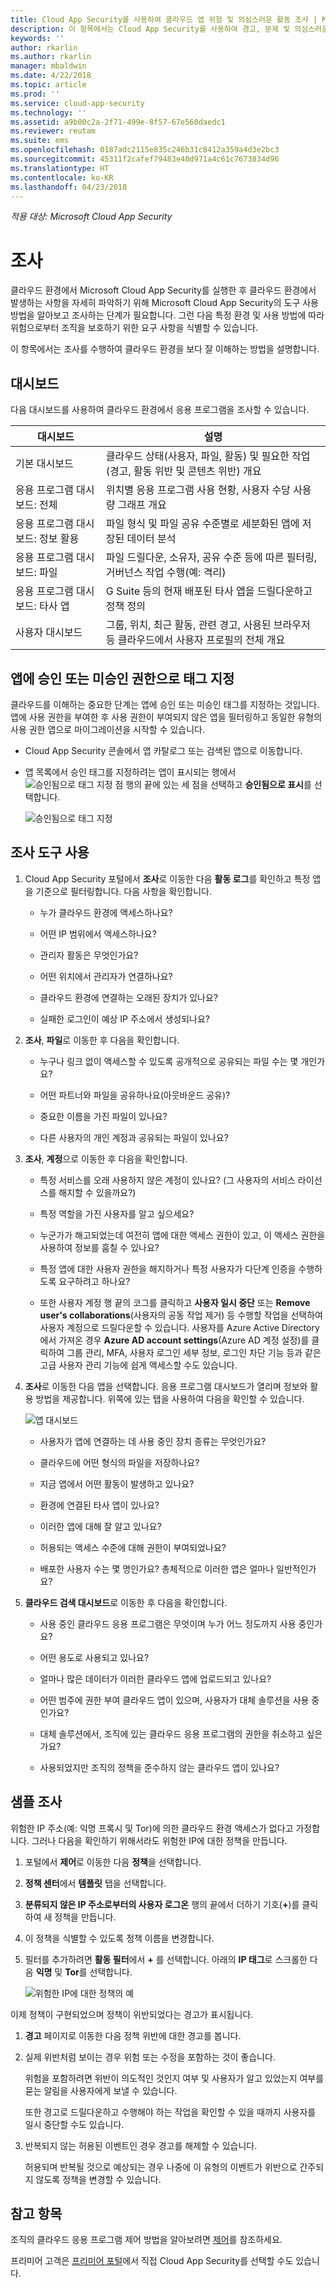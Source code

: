 ```yaml
---
title: Cloud App Security를 사용하여 클라우드 앱 위험 및 의심스러운 활동 조사 | Microsoft 문서
description: 이 항목에서는 Cloud App Security를 사용하여 경고, 문제 및 의심스러운 활동을 조사하는 프로세스에 대해 간략하게 설명합니다.
keywords: ''
author: rkarlin
ms.author: rkarlin
manager: mbaldwin
ms.date: 4/22/2018
ms.topic: article
ms.prod: ''
ms.service: cloud-app-security
ms.technology: ''
ms.assetid: a9b00c2a-2f71-499e-8f57-67e560daedc1
ms.reviewer: reutam
ms.suite: ems
ms.openlocfilehash: 0187adc2115e835c246b31c8412a359a4d3e2bc3
ms.sourcegitcommit: 45311f2cafef79483e40d971a4c61c7673834d96
ms.translationtype: HT
ms.contentlocale: ko-KR
ms.lasthandoff: 04/23/2018
---
```

*적용 대상: Microsoft Cloud App Security*


# <a name="investigate"></a>조사
클라우드 환경에서 Microsoft Cloud App Security를 실행한 후 클라우드 환경에서 발생하는 사항을 자세히 파악하기 위해 Microsoft Cloud App Security의 도구 사용 방법을 알아보고 조사하는 단계가 필요합니다. 그런 다음 특정 환경 및 사용 방법에 따라 위험으로부터 조직을 보호하기 위한 요구 사항을 식별할 수 있습니다.

이 항목에서는 조사를 수행하여 클라우드 환경을 보다 잘 이해하는 방법을 설명합니다.  

## <a name="dashboards"></a>대시보드  
다음 대시보드를 사용하여 클라우드 환경에서 응용 프로그램을 조사할 수 있습니다.  

|대시보드|설명|  
|---------------|-----------------|  
|기본 대시보드|클라우드 상태(사용자, 파일, 활동) 및 필요한 작업(경고, 활동 위반 및 콘텐츠 위반) 개요|  
|응용 프로그램 대시보드: 전체|위치별 응용 프로그램 사용 현황, 사용자 수당 사용량 그래프 개요|  
|응용 프로그램 대시보드: 정보 활용|파일 형식 및 파일 공유 수준별로 세분화된 앱에 저장된 데이터 분석|  
|응용 프로그램 대시보드: 파일|파일 드릴다운, 소유자, 공유 수준 등에 따른 필터링, 거버넌스 작업 수행(예: 격리)|  
|응용 프로그램 대시보드: 타사 앱|G Suite 등의 현재 배포된 타사 앱을 드릴다운하고 정책 정의|  
|사용자 대시보드|그룹, 위치, 최근 활동, 관련 경고, 사용된 브라우저 등 클라우드에서 사용자 프로필의 전체 개요|  

##  <a name="sanctionapp"></a> 앱에 승인 또는 미승인 권한으로 태그 지정  
클라우드를 이해하는 중요한 단계는 앱에 승인 또는 미승인 태그를 지정하는 것입니다. 앱에 사용 권한을 부여한 후 사용 권한이 부여되지 않은 앱을 필터링하고 동일한 유형의 사용 권한 앱으로 마이그레이션을 시작할 수 있습니다.  

-   Cloud App Security 콘솔에서 앱 카탈로그 또는 검색된 앱으로 이동합니다.  

-   앱 목록에서 승인 태그를 지정하려는 앱이 표시되는 행에서 ![승인됨으로 태그 지정 점](./media/sanction-three-dots.png "승인됨으로 태그 지정 점") 행의 끝에 있는 세 점을 선택하고 **승인됨으로 표시**를 선택합니다.  

     ![승인됨으로 태그 지정](./media/mark-as-sanctioned.png "승인됨으로 태그 지정")  


## <a name="use-the-investigation-tools"></a>조사 도구 사용  

1.  Cloud App Security 포털에서 **조사**로 이동한 다음 **활동 로그**를 확인하고 특정 앱을 기준으로 필터링합니다. 다음 사항을 확인합니다.  

    -   누가 클라우드 환경에 액세스하나요?  

    -   어떤 IP 범위에서 액세스하나요?  

    -   관리자 활동은 무엇인가요?  

    -   어떤 위치에서 관리자가 연결하나요?  

    -   클라우드 환경에 연결하는 오래된 장치가 있나요?  

    -   실패한 로그인이 예상 IP 주소에서 생성되나요?  

2.  **조사**, **파일**로 이동한 후 다음을 확인합니다.  

    -   누구나 링크 없이 액세스할 수 있도록 공개적으로 공유되는 파일 수는 몇 개인가요?  

    -   어떤 파트너와 파일을 공유하나요(아웃바운드 공유)?  

    -   중요한 이름을 가진 파일이 있나요?  

    -   다른 사용자의 개인 계정과 공유되는 파일이 있나요?  

3.  **조사**, **계정**으로 이동한 후 다음을 확인합니다.  

    -   특정 서비스를 오래 사용하지 않은 계정이 있나요? (그 사용자의 서비스 라이선스를 해지할 수 있을까요?)  

    -   특정 역할을 가진 사용자를 알고 싶으세요?  

    -   누군가가 해고되었는데 여전히 앱에 대한 액세스 권한이 있고, 이 액세스 권한을 사용하여 정보를 훔칠 수 있나요?  

    -   특정 앱에 대한 사용자 권한을 해지하거나 특정 사용자가 다단계 인증을 수행하도록 요구하려고 하나요?  
    
    -   또한 사용자 계정 행 끝의 코그를 클릭하고 **사용자 일시 중단** 또는 **Remove user's collaborations**(사용자의 공동 작업 제거) 등 수행할 작업을 선택하여 사용자 계정으로 드릴다운할 수 있습니다. 사용자를 Azure Active Directory에서 가져온 경우 **Azure AD account settings**(Azure AD 계정 설정)를 클릭하여 그룹 관리, MFA, 사용자 로그인 세부 정보, 로그인 차단 기능 등과 같은 고급 사용자 관리 기능에 쉽게 액세스할 수도 있습니다.

4.  **조사**로 이동한 다음 앱을 선택합니다. 응용 프로그램 대시보드가 열리며 정보와 활용 방법을 제공합니다. 위쪽에 있는 탭을 사용하여 다음을 확인할 수 있습니다.  

     ![앱 대시보드](./media/investigate-app.png "앱 조사")  

    -   사용자가 앱에 연결하는 데 사용 중인 장치 종류는 무엇인가요?  

    -   클라우드에 어떤 형식의 파일을 저장하나요?  

    -   지금 앱에서 어떤 활동이 발생하고 있나요?  

    -   환경에 연결된 타사 앱이 있나요?  

    -   이러한 앱에 대해 잘 알고 있나요?  

    -   허용되는 액세스 수준에 대해 권한이 부여되었나요?  

    -   배포한 사용자 수는 몇 명인가요? 총체적으로 이러한 앱은 얼마나 일반적인가요?  

5.  **클라우드 검색 대시보드**로 이동한 후 다음을 확인합니다.  

    -   사용 중인 클라우드 응용 프로그램은 무엇이며 누가 어느 정도까지 사용 중인가요?  

    -   어떤 용도로 사용되고 있나요?  

    -   얼마나 많은 데이터가 이러한 클라우드 앱에 업로드되고 있나요?  

    -   어떤 범주에 권한 부여 클라우드 앱이 있으며, 사용자가 대체 솔루션을 사용 중인가요?  

    -   대체 솔루션에서, 조직에 있는 클라우드 응용 프로그램의 권한을 취소하고 싶은가요?  

    -   사용되었지만 조직의 정책을 준수하지 않는 클라우드 앱이 있나요?  

## <a name="sample-investigation"></a>샘플 조사  
위험한 IP 주소(예: 익명 프록시 및 Tor)에 의한 클라우드 환경 액세스가 없다고 가정합니다. 그러나 다음을 확인하기 위해서라도 위험한 IP에 대한 정책을 만듭니다.  

1.  포털에서 **제어**로 이동한 다음 **정책**을 선택합니다.  

2.  **정책 센터**에서 **템플릿** 탭을 선택합니다.  

3.  **분류되지 않은 IP 주소로부터의 사용자 로그온** 행의 끝에서 더하기 기호(**+**)를 클릭하여 새 정책을 만듭니다.  

4.  이 정책을 식별할 수 있도록 정책 이름을 변경합니다.  

5.  필터를 추가하려면 **활동 필터**에서 **+** 를 선택합니다. 아래의 **IP 태그**로 스크롤한 다음 **익명** 및 **Tor**를 선택합니다.  

     ![위험한 IP에 대한 정책의 예](./media/example-policy-risky-ips.png "정책의 예 위험한 ip")  

이제 정책이 구현되었으며 정책이 위반되었다는 경고가 표시됩니다.  

1.  **경고** 페이지로 이동한 다음 정책 위반에 대한 경고를 봅니다.  

2.  실제 위반처럼 보이는 경우 위험 또는 수정을 포함하는 것이 좋습니다.  

     위험을 포함하려면 위반이 의도적인 것인지 여부 및 사용자가 알고 있었는지 여부를 묻는 알림을 사용자에게 보낼 수 있습니다.  

     또한 경고로 드릴다운하고 수행해야 하는 작업을 확인할 수 있을 때까지 사용자를 일시 중단할 수도 있습니다.  

3.  반복되지 않는 허용된 이벤트인 경우 경고를 해제할 수 있습니다.  

     허용되며 반복될 것으로 예상되는 경우 나중에 이 유형의 이벤트가 위반으로 간주되지 않도록 정책을 변경할 수 있습니다.  

## <a name="see-also"></a>참고 항목  
조직의 클라우드 응용 프로그램 제어 방법을 알아보려면 [제어](control.md)를 참조하세요.   

프리미어 고객은 [프리미어 포털](https://premier.microsoft.com/)에서 직접 Cloud App Security를 선택할 수도 있습니다.  
